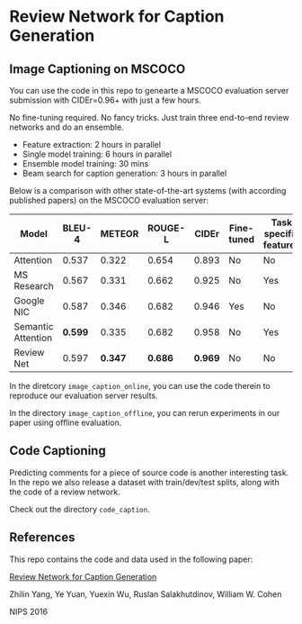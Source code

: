 # Review Network for Caption Generation

## Image Captioning on MSCOCO

You can use the code in this repo to genearte a MSCOCO evaluation server submission with CIDEr=0.96+ with just a few hours.

No fine-tuning required. No fancy tricks. Just train three end-to-end review networks and do an ensemble.

+ Feature extraction: 2 hours in parallel
+ Single model training: 6 hours in parallel
+ Ensemble model training: 30 mins
+ Beam search for caption generation: 3 hours in parallel

Below is a comparison with other state-of-the-art systems (with according published papers) on the MSCOCO evaluation server:

| Model | BLEU-4 | METEOR | ROUGE-L | CIDEr | Fine-tuned | Task specific features |
|----|----|----|----|----|----|----|
| Attention | 0.537 | 0.322 | 0.654 | 0.893 | No | No |
| MS Research | 0.567 | 0.331 | 0.662 | 0.925 | No | Yes |
| Google NIC | 0.587 | 0.346 | 0.682 | 0.946 | Yes | No |
| Semantic Attention | **0.599** | 0.335 | 0.682 | 0.958 | No | Yes |
| Review Net | 0.597 | **0.347** | **0.686** | **0.969** | No | No |

In the diretcory `image_caption_online`, you can use the code therein to reproduce our evaluation server results.

In the directory `image_caption_offline`, you can rerun experiments in our paper using offline evaluation.

## Code Captioning

Predicting comments for a piece of source code is another interesting task.
In the repo we also release a dataset with train/dev/test splits, along with the code of a review network.

Check out the directory `code_caption`.


## References

This repo contains the code and data used in the following paper:

[Review Network for Caption Generation](https://arxiv.org/abs/1605.07912)

Zhilin Yang, Ye Yuan, Yuexin Wu, Ruslan Salakhutdinov, William W. Cohen

NIPS 2016


